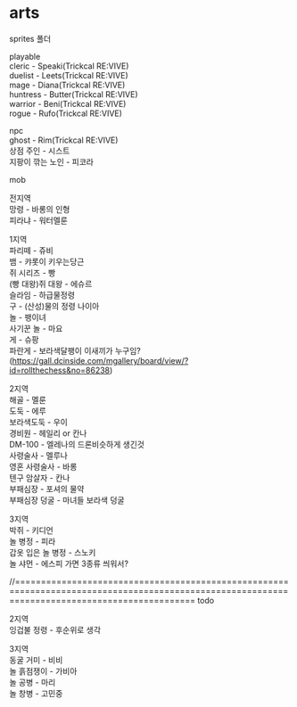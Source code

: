 # arts
sprites 폴더   
   
playable   
cleric - Speaki(Trickcal RE:VIVE)   
duelist - Leets(Trickcal RE:VIVE)   
mage - Diana(Trickcal RE:VIVE)   
huntress - Butter(Trickcal RE:VIVE)   
warrior - Beni(Trickcal RE:VIVE)   
rogue - Rufo(Trickcal RE:VIVE)   
   
npc   
ghost - Rim(Trickcal RE:VIVE)    
상점 주인 - 시스트   
지팡이 깎는 노인 - 피코라   
   
mob   

전지역   
망령 - 바롱의 인형   
피라냐 - 워터멜룬   

1지역   
파리떼 - 쥬비   
뱀 - 캬롯이 키우는당근   
쥐 시리즈 - 빵   
(빵 대왕)쥐 대왕 - 에슈르   
슬라임 - 하급물정령   
구 - (산성)물의 정령 나이아   
놀 - 팽이녀   
사기꾼 놀 - 마요   
게 - 슈팡   
파란게 - 보라색달팽이 이새끼가 누구임?(https://gall.dcinside.com/mgallery/board/view/?id=rollthechess&no=86238)   

2지역   
해골 - 멜룬   
도둑 - 에루   
보라색도둑 - 우이   
경비원 - 헤일리 or 칸나   
DM-100 - 엘레나의 드론비슷하게 생긴것   
사령술사 - 멜루나   
영혼 사령술사 - 바롱   
텐구 암살자 - 칸나   
부패심장 - 포셔의 물약   
부패심장 덩굴 - 마녀들 보라색 덩굴   

3지역   
박쥐 - 키디언   
놀 병정 - 피라   
갑옷 입은 놀 병정 - 스노키   
놀 샤먼 - 에스피 가면 3종류 씌워서?   

//===============================================================================================================================================
todo   

2지역   
잉겁불 정령 - 후순위로 생각   

3지역   
동굴 거미 - 비비   
놀 흙점쟁이 - 가비아   
놀 공병 - 마리   
놀 창병 - 고민중   
